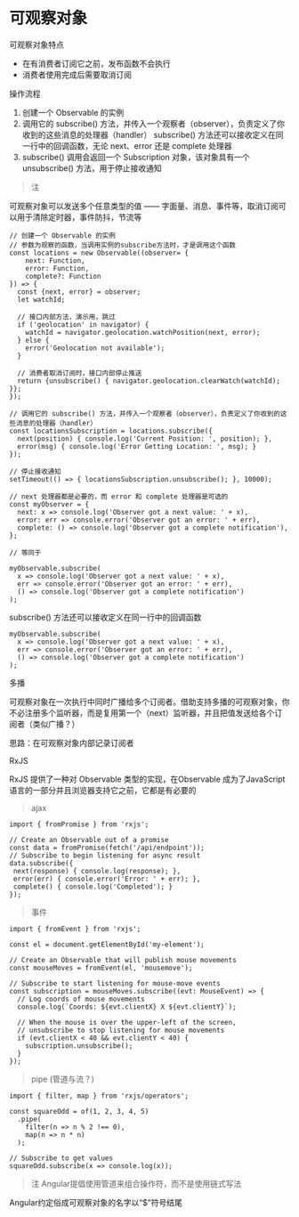 # 可观察对象

可观察对象特点

- 在有消费者订阅它之前，发布函数不会执行
- 消费者使用完成后需要取消订阅

操作流程

1. 创建一个 Observable 的实例
2. 调用它的 subscribe() 方法，并传入一个观察者（observer），负责定义了你收到的这些消息的处理器（handler） subscribe() 方法还可以接收定义在同一行中的回调函数，无论 next、error 还是 complete 处理器
3. subscribe() 调用会返回一个 Subscription 对象，该对象具有一个 unsubscribe() 方法，用于停止接收通知

> 注

可观察对象可以发送多个任意类型的值 —— 字面量、消息、事件等，取消订阅可以用于清除定时器，事件防抖，节流等

```
// 创建一个 Observable 的实例
// 参数为观察的函数，当调用实例的subscribe方法时，才是调用这个函数
const locations = new Observable((observer= {
    next: Function,
    error: Function,
    complete?: Function
}) => {
  const {next, error} = observer;
  let watchId;
 
  // 接口内部方法，演示用，跳过
  if ('geolocation' in navigator) {
    watchId = navigator.geolocation.watchPosition(next, error);
  } else {
    error('Geolocation not available');
  }
 
  // 消费者取消订阅时，接口内部停止推送
  return {unsubscribe() { navigator.geolocation.clearWatch(watchId); }};
});
 
// 调用它的 subscribe() 方法，并传入一个观察者（observer），负责定义了你收到的这些消息的处理器（handler）
const locationsSubscription = locations.subscribe({
  next(position) { console.log('Current Position: ', position); },
  error(msg) { console.log('Error Getting Location: ', msg); }
});
 
// 停止接收通知
setTimeout(() => { locationsSubscription.unsubscribe(); }, 10000);
```

```
// next 处理器都是必要的，而 error 和 complete 处理器是可选的
const myObserver = {
  next: x => console.log('Observer got a next value: ' + x),
  error: err => console.error('Observer got an error: ' + err),
  complete: () => console.log('Observer got a complete notification'),
};

// 等同于

myObservable.subscribe(
  x => console.log('Observer got a next value: ' + x),
  err => console.error('Observer got an error: ' + err),
  () => console.log('Observer got a complete notification')
);
```

subscribe() 方法还可以接收定义在同一行中的回调函数

```
myObservable.subscribe(
  x => console.log('Observer got a next value: ' + x),
  err => console.error('Observer got an error: ' + err),
  () => console.log('Observer got a complete notification')
);
```

多播

可观察对象在一次执行中同时广播给多个订阅者。借助支持多播的可观察对象，你不必注册多个监听器，而是复用第一个（next）监听器，并且把值发送给各个订阅者（类似广播？）

思路：在可观察对象内部记录订阅者

RxJS

RxJS 提供了一种对 Observable 类型的实现，在Observable 成为了JavaScript语言的一部分并且浏览器支持它之前，它都是有必要的

> ajax

```
import { fromPromise } from 'rxjs';

// Create an Observable out of a promise
const data = fromPromise(fetch('/api/endpoint'));
// Subscribe to begin listening for async result
data.subscribe({
 next(response) { console.log(response); },
 error(err) { console.error('Error: ' + err); },
 complete() { console.log('Completed'); }
});
```

> 事件

```
import { fromEvent } from 'rxjs';
 
const el = document.getElementById('my-element');
 
// Create an Observable that will publish mouse movements
const mouseMoves = fromEvent(el, 'mousemove');
 
// Subscribe to start listening for mouse-move events
const subscription = mouseMoves.subscribe((evt: MouseEvent) => {
  // Log coords of mouse movements
  console.log(`Coords: ${evt.clientX} X ${evt.clientY}`);
 
  // When the mouse is over the upper-left of the screen,
  // unsubscribe to stop listening for mouse movements
  if (evt.clientX < 40 && evt.clientY < 40) {
    subscription.unsubscribe();
  }
});
```

> pipe (管道与流？)

```
import { filter, map } from 'rxjs/operators';

const squareOdd = of(1, 2, 3, 4, 5)
  .pipe(
    filter(n => n % 2 !== 0),
    map(n => n * n)
  );

// Subscribe to get values
squareOdd.subscribe(x => console.log(x));
```

> 注 Angular提倡使用管道来组合操作符，而不是使用链式写法

Angular约定俗成可观察对象的名字以“$”符号结尾